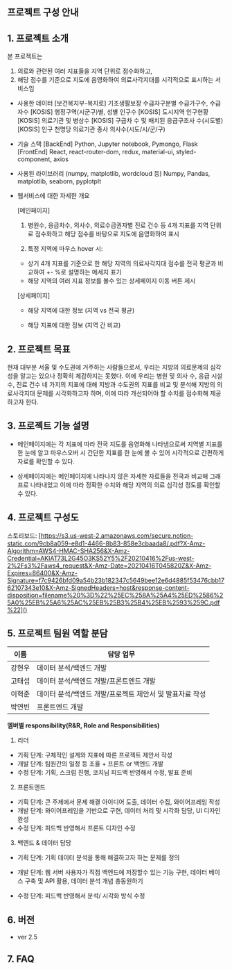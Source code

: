 ## 프로젝트 구성 안내

## 1. 프로젝트 소개

본 프로젝트는 
1) 의료와 관련된 여러 지표들을 지역 단위로 점수화하고,
2) 해당 점수를 기준으로 지도에 음영화하여 의료사각지대를 시각적으로 표시하는 서비스임

  - 사용한 데이터
    [보건복지부-복지로] 기초생활보장 수급자구분별 수급가구수, 수급자수
    [KOSIS] 행정구역(시군구)별, 성별 인구수
    [KOSIS] 도시지역 인구현황
    [KOSIS] 의료기관 및 병상수
    [KOSIS] 구급차 수 및 배치된 응급구조사 수(시도별)
    [KOSIS] 인구 천명당 의료기관 종사 의사수(시도/시/군/구)

    
    
  - 기술 스택
    [BackEnd] Python, Jupyter notebook, Pymongo, Flask
    [FrontEnd] React, react-router-dom, redux, material-ui, styled-component, axios
    
    
    
  - 사용된 라이브러리 (numpy, matplotlib, wordcloud 등)
    Numpy, Pandas, matplotlib, seaborn, pyplotplt

    
    
  - 웹서비스에 대한 자세한 개요

      [메인페이지]

      1) 병원수, 응급차수, 의사수, 의료수급권자별 진료 건수 등 4개 지표를 
         지역 단위로 점수화하고 해당 점수를 바탕으로 지도에 음영화하여 표시

      2) 특정 지역에 마우스 hover 시:

      - 상기 4개 지표를 기준으로 한 해당 지역의 의료사각지대 점수를 
        전국 평균과 비교하여  +- %로 설명하는 메세지 표기
      - 해당 지역의 여러 지표 정보를 볼수 있는 상세페이지 이동 버튼 제시

      [상세페이지]

      - 해당 지역에 대한 정보 (지역 vs 전국 평균)

      - 해당 지표에 대한 정보 (지역 간 비교)

        
## 2. 프로젝트 목표

현재 대부분 서울 및 수도권에 거주하는 사람들으로서, 우리는 지방의 의료문제의 심각성을 알고는 있으나 정확히 체감하지는 못했다. 
이에 우리는 병원 및 의사 수, 응급 시설 수, 진료 건수 네 가지의 지표에 대해  지방과 수도권의 지표를 비교 및 분석해 
지방의 의료사각지대 문제를 시각화하고자 하며, 이에 따라 개선되어야 할 수치를 점수화해 제공하고자 한다.




## 3. 프로젝트 기능 설명

- 메인페이지에는 각 지표에 따라 전국 지도를 음영화해 나타냄으로써 지역별 지표를 한 눈에 알고 
  마우스오버 시 간단한 지표를 한 눈에 볼 수 있어 시각적으로 간편하게 자료를 확인할 수 있다.

- 상세페이지에는 메인페이지에 나타나지 않은 자세한 자료들을 전국과 비교해 그래프로 나타내었고 이에 따라 
  정확한 수치와 해당 지역의 의료 심각성 정도를 확인할 수 있다.

  

## 4. 프로젝트 구성도

스토리보드: [https://s3.us-west-2.amazonaws.com/secure.notion-static.com/9cb8a059-e8d1-4466-8b83-858e3cbaada8/.pdf?X-Amz-Algorithm=AWS4-HMAC-SHA256&X-Amz-Credential=AKIAT73L2G45O3KS52Y5%2F20210416%2Fus-west-2%2Fs3%2Faws4_request&X-Amz-Date=20210416T045820Z&X-Amz-Expires=86400&X-Amz-Signature=f7c9426bfd09a54b23b182347c5649bee12e6d4885f53476cbb1762107343e10&X-Amz-SignedHeaders=host&response-content-disposition=filename%20%3D%22%25EC%258A%25A4%25ED%2586%25A0%25EB%25A6%25AC%25EB%25B3%25B4%25EB%2593%259C.pdf%22]()



## 5. 프로젝트 팀원 역할 분담

| 이름   | 담당 업무                                                |
| ------ | -------------------------------------------------------- |
| 강현우 | 데이터 분석/백엔드 개발                                  |
| 고태섭 | 데이터 분석/백엔드 개발/프론트엔드 개발                  |
| 이혁준 | 데이터 분석/백엔드 개발/프로젝트 제안서 및 발표자료 작성 |
| 박연빈 | 프론트엔드 개발                                          |

**멤버별 responsibility(R&R, Role and Responsibilities)**

1. 리더 

- 기획 단계: 구체적인 설계와 지표에 따른 프로젝트 제안서 작성
- 개발 단계: 팀원간의 일정 등 조율 + 프론트 or 백엔드 개발
- 수정 단계: 기획, 스크럼 진행, 코치님 피드백 반영해서 수정, 발표 준비

2. 프론트엔드 

- 기획 단계: 큰 주제에서 문제 해결 아이디어 도출, 데이터 수집, 와이어프레임 작성
- 개발 단계: 와이어프레임을 기반으로 구현, 데이터 처리 및 시각화 담당, UI 디자인 완성
- 수정 단계: 피드백 반영해서 프론트 디자인 수정

 3. 백엔드 & 데이터 담당  

- 기획 단계: 기획 데이터 분석을 통해 해결하고자 하는 문제를 정의

- 개발 단계: 웹 서버 사용자가 직접 백엔드에 저장할수 있는 기능 구현, 데이터 베이스 구축 및 API 활용, 데이터 분석 개념 총동원하기

- 수정 단계:  피드백 반영해서 분석/ 시각화 방식 수정

  

## 6. 버전
  - ver 2.5

## 7. FAQ
